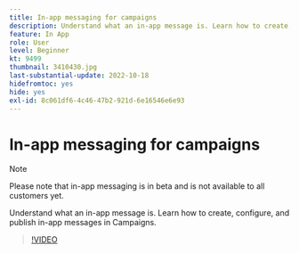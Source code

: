 ```yaml
---
title: In-app messaging for campaigns
description: Understand what an in-app message is. Learn how to create, configure, and publish in-app messages in Campaigns.
feature: In App
role: User
level: Beginner
kt: 9499
thumbnail: 3410430.jpg
last-substantial-update: 2022-10-18
hidefromtoc: yes
hide: yes
exl-id: 8c061df6-4c46-47b2-921d-6e16546e6e93
---
```

# In-app messaging for campaigns

>[!NOTE]
> 
> Please note that in-app messaging is in beta and is not available to all customers yet.
>  

Understand what an in-app message is. Learn how to create, configure, and publish in-app messages in Campaigns.

>[!VIDEO](https://video.tv.adobe.com/v/3410430?quality=12&learn=on)
